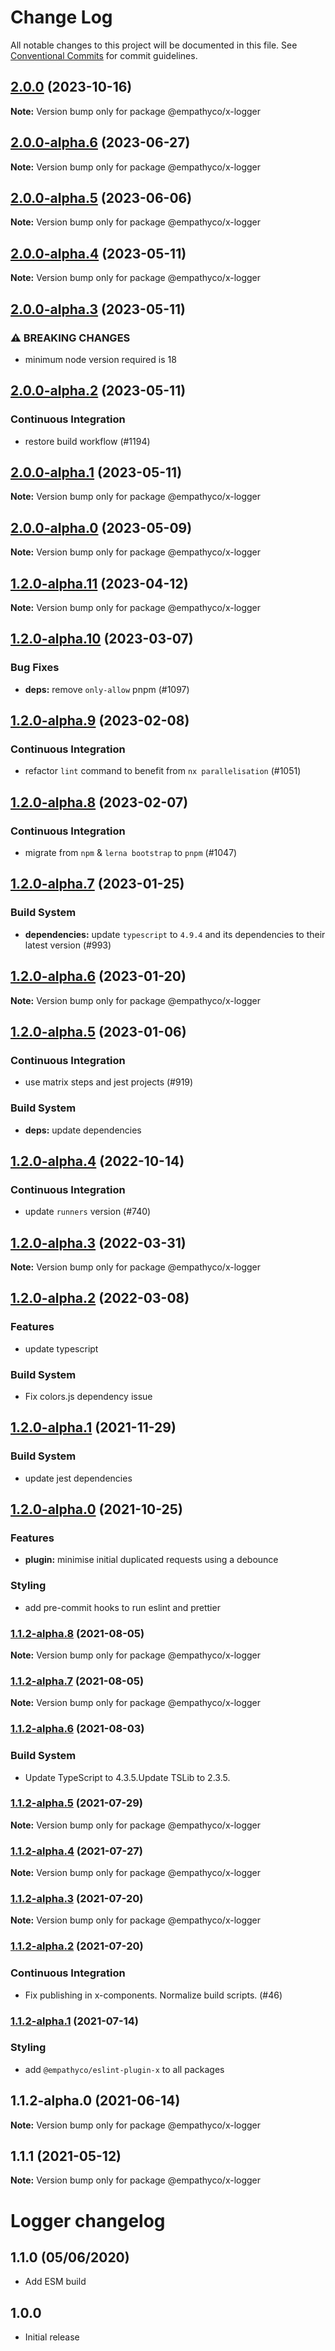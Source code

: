 # Change Log

All notable changes to this project will be documented in this file. See
[Conventional Commits](https://conventionalcommits.org) for commit guidelines.

## [2.0.0](https://github.com/empathyco/x/compare/@empathyco/x-logger@2.0.0-alpha.6...@empathyco/x-logger@2.0.0) (2023-10-16)

**Note:** Version bump only for package @empathyco/x-logger

## [2.0.0-alpha.6](https://github.com/empathyco/x/compare/@empathyco/x-logger@2.0.0-alpha.5...@empathyco/x-logger@2.0.0-alpha.6) (2023-06-27)

**Note:** Version bump only for package @empathyco/x-logger

## [2.0.0-alpha.5](https://github.com/empathyco/x/compare/@empathyco/x-logger@2.0.0-alpha.4...@empathyco/x-logger@2.0.0-alpha.5) (2023-06-06)

**Note:** Version bump only for package @empathyco/x-logger

## [2.0.0-alpha.4](https://github.com/empathyco/x/compare/@empathyco/x-logger@2.0.0-alpha.3...@empathyco/x-logger@2.0.0-alpha.4) (2023-05-11)

**Note:** Version bump only for package @empathyco/x-logger

## [2.0.0-alpha.3](https://github.com/empathyco/x/compare/@empathyco/x-logger@2.0.0-alpha.0...@empathyco/x-logger@2.0.0-alpha.3) (2023-05-11)

### ⚠ BREAKING CHANGES

- minimum node version required is 18

## [2.0.0-alpha.2](https://github.com/empathyco/x/compare/@empathyco/x-logger@2.0.0-alpha.0...@empathyco/x-logger@2.0.0-alpha.2) (2023-05-11)

### Continuous Integration

- restore build workflow (#1194)

## [2.0.0-alpha.1](https://github.com/empathyco/x/compare/@empathyco/x-logger@2.0.0-alpha.1...@empathyco/x-logger@2.0.0-alpha.1) (2023-05-11)

**Note:** Version bump only for package @empathyco/x-logger

## [2.0.0-alpha.0](https://github.com/empathyco/x/compare/@empathyco/x-logger@2.0.0-alpha.0...@empathyco/x-logger@2.0.0-alpha.0) (2023-05-09)

**Note:** Version bump only for package @empathyco/x-logger

## [1.2.0-alpha.11](https://github.com/empathyco/x/compare/@empathyco/x-logger@1.2.0-alpha.10...@empathyco/x-logger@1.2.0-alpha.11) (2023-04-12)

**Note:** Version bump only for package @empathyco/x-logger

## [1.2.0-alpha.10](https://github.com/empathyco/x/compare/@empathyco/x-logger@1.2.0-alpha.9...@empathyco/x-logger@1.2.0-alpha.10) (2023-03-07)

### Bug Fixes

- **deps:** remove `only-allow` pnpm (#1097)

## [1.2.0-alpha.9](https://github.com/empathyco/x/compare/@empathyco/x-logger@1.2.0-alpha.8...@empathyco/x-logger@1.2.0-alpha.9) (2023-02-08)

### Continuous Integration

- refactor `lint` command to benefit from `nx parallelisation` (#1051)

## [1.2.0-alpha.8](https://github.com/empathyco/x/compare/@empathyco/x-logger@1.2.0-alpha.7...@empathyco/x-logger@1.2.0-alpha.8) (2023-02-07)

### Continuous Integration

- migrate from `npm` & `lerna bootstrap` to `pnpm` (#1047)

## [1.2.0-alpha.7](https://github.com/empathyco/x/compare/@empathyco/x-logger@1.2.0-alpha.6...@empathyco/x-logger@1.2.0-alpha.7) (2023-01-25)

### Build System

- **dependencies:** update `typescript` to `4.9.4` and its dependencies to their latest version
  (#993)

## [1.2.0-alpha.6](https://github.com/empathyco/x/compare/@empathyco/x-logger@1.2.0-alpha.5...@empathyco/x-logger@1.2.0-alpha.6) (2023-01-20)

**Note:** Version bump only for package @empathyco/x-logger

## [1.2.0-alpha.5](https://github.com/empathyco/x/compare/@empathyco/x-logger@1.2.0-alpha.4...@empathyco/x-logger@1.2.0-alpha.5) (2023-01-06)

### Continuous Integration

- use matrix steps and jest projects (#919)

### Build System

- **deps:** update dependencies

## [1.2.0-alpha.4](https://github.com/empathyco/x/compare/@empathyco/x-logger@1.2.0-alpha.3...@empathyco/x-logger@1.2.0-alpha.4) (2022-10-14)

### Continuous Integration

- update `runners` version (#740)

## [1.2.0-alpha.3](https://github.com/empathyco/x/compare/@empathyco/x-logger@1.2.0-alpha.2...@empathyco/x-logger@1.2.0-alpha.3) (2022-03-31)

**Note:** Version bump only for package @empathyco/x-logger

## [1.2.0-alpha.2](https://github.com/empathyco/x/compare/@empathyco/x-logger@1.2.0-alpha.1...@empathyco/x-logger@1.2.0-alpha.2) (2022-03-08)

### Features

- update typescript

### Build System

- Fix colors.js dependency issue

## [1.2.0-alpha.1](https://github.com/empathyco/x/compare/@empathyco/x-logger@1.2.0-alpha.0...@empathyco/x-logger@1.2.0-alpha.1) (2021-11-29)

### Build System

- update jest dependencies

## [1.2.0-alpha.0](https://github.com/empathyco/x/compare/@empathyco/x-logger@1.1.2-alpha.8...@empathyco/x-logger@1.2.0-alpha.0) (2021-10-25)

### Features

- **plugin:** minimise initial duplicated requests using a debounce

### Styling

- add pre-commit hooks to run eslint and prettier

### [1.1.2-alpha.8](https://github.com/empathyco/x/compare/@empathyco/x-logger@1.1.2-alpha.7...@empathyco/x-logger@1.1.2-alpha.8) (2021-08-05)

**Note:** Version bump only for package @empathyco/x-logger

### [1.1.2-alpha.7](https://github.com/empathyco/x/compare/@empathyco/x-logger@1.1.2-alpha.6...@empathyco/x-logger@1.1.2-alpha.7) (2021-08-05)

**Note:** Version bump only for package @empathyco/x-logger

### [1.1.2-alpha.6](https://github.com/empathyco/x/compare/@empathyco/x-logger@1.1.2-alpha.5...@empathyco/x-logger@1.1.2-alpha.6) (2021-08-03)

### Build System

- Update TypeScript to 4.3.5.Update TSLib to 2.3.5.

### [1.1.2-alpha.5](https://github.com/empathyco/x/compare/@empathyco/x-logger@1.1.2-alpha.4...@empathyco/x-logger@1.1.2-alpha.5) (2021-07-29)

**Note:** Version bump only for package @empathyco/x-logger

### [1.1.2-alpha.4](https://github.com/empathyco/x/compare/@empathyco/x-logger@1.1.2-alpha.2...@empathyco/x-logger@1.1.2-alpha.4) (2021-07-27)

**Note:** Version bump only for package @empathyco/x-logger

### [1.1.2-alpha.3](https://github.com/empathyco/x/compare/@empathyco/x-logger@1.1.2-alpha.2...@empathyco/x-logger@1.1.2-alpha.3) (2021-07-20)

**Note:** Version bump only for package @empathyco/x-logger

### [1.1.2-alpha.2](https://github.com/empathyco/x/compare/@empathyco/x-logger@1.1.2-alpha.1...@empathyco/x-logger@1.1.2-alpha.2) (2021-07-20)

### Continuous Integration

- Fix publishing in x-components. Normalize build scripts. (#46)

### [1.1.2-alpha.1](https://github.com/empathyco/x/compare/@empathyco/x-logger@1.1.2-alpha.0...@empathyco/x-logger@1.1.2-alpha.1) (2021-07-14)

### Styling

- add `@empathyco/eslint-plugin-x` to all packages

## 1.1.2-alpha.0 (2021-06-14)

**Note:** Version bump only for package @empathyco/x-logger

## 1.1.1 (2021-05-12)

**Note:** Version bump only for package @empathyco/x-logger

# Logger changelog

## 1.1.0 (05/06/2020)

- Add ESM build

## 1.0.0

- Initial release
